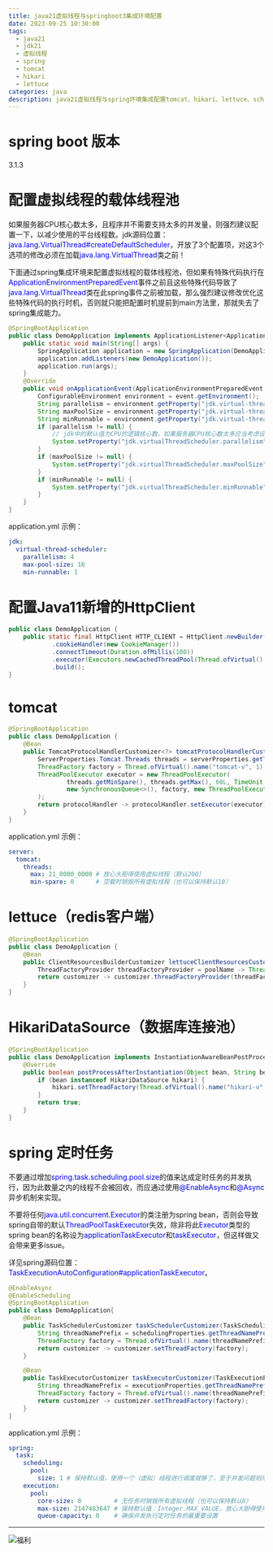 ```yaml
---
title: java21虚拟线程与springboot3集成环境配置
date: 2023-09-25 10:30:00
tags:
  - java21
  - jdk21
  - 虚拟线程
  - spring
  - tomcat
  - hikari
  - lettuce
categories: java
description: java21虚拟线程与spring环境集成配置tomcat、hikari、lettuce、scheduler
---
```


# spring boot 版本

3.1.3

# 配置虚拟线程的载体线程池

如果服务器CPU核心数太多，且程序并不需要支持太多的并发量，则强烈建议配置一下，以减少使用的平台线程数。jdk源码位置：<font color="blue">java.lang.VirtualThread#createDefaultScheduler</font>，开放了3个配置项，对这3个选项的修改必须在加载<font color="blue">java.lang.VirtualThread</font>类之前！

下面通过spring集成环境来配置虚拟线程的载体线程池，但如果有特殊代码执行在<font color="blue">ApplicationEnvironmentPreparedEvent</font>事件之前且这些特殊代码导致了<font color="blue">java.lang.VirtualThread</font>类在此spring事件之前被加载，那么强烈建议修改优化这些特殊代码的执行时机，否则就只能把配置时机提前到main方法里，那就失去了spring集成能力。

```java
@SpringBootApplication
public class DemoApplication implements ApplicationListener<ApplicationEnvironmentPreparedEvent> {
    public static void main(String[] args) {
        SpringApplication application = new SpringApplication(DemoApplication.class);
        application.addListeners(new DemoApplication());
        application.run(args);
    }
    @Override
    public void onApplicationEvent(ApplicationEnvironmentPreparedEvent event) {
        ConfigurableEnvironment environment = event.getEnvironment();
        String parallelism = environment.getProperty("jdk.virtual-thread-scheduler.parallelism");
        String maxPoolSize = environment.getProperty("jdk.virtual-thread-scheduler.max-pool-size");
        String minRunnable = environment.getProperty("jdk.virtual-thread-scheduler.min-runnable");
        if (parallelism != null) {
            // jdk中的默认值为CPU的逻辑核心数，如果服务器CPU核心数太多应当考虑设置下！
            System.setProperty("jdk.virtualThreadScheduler.parallelism", parallelism);
        }
        if (maxPoolSize != null) {
            System.setProperty("jdk.virtualThreadScheduler.maxPoolSize", maxPoolSize);
        }
        if (minRunnable != null) {
            System.setProperty("jdk.virtualThreadScheduler.minRunnable", minRunnable);
        }
    }
}
```
application.yml 示例：
```yaml
jdk:
  virtual-thread-scheduler:
    parallelism: 4
    max-pool-size: 16
    min-runnable: 1
```

# 配置Java11新增的HttpClient

```java
public class DemoApplication {
    public static final HttpClient HTTP_CLIENT = HttpClient.newBuilder()
            .cookieHandler(new CookieManager())
            .connectTimeout(Duration.ofMillis(100))
            .executor(Executors.newCachedThreadPool(Thread.ofVirtual().name("HttpClient-v", 1).factory()))
            .build();
}
```

# tomcat

```java
@SpringBootApplication
public class DemoApplication {
    @Bean
    public TomcatProtocolHandlerCustomizer<?> tomcatProtocolHandlerCustomizer(ServerProperties serverProperties) {
        ServerProperties.Tomcat.Threads threads = serverProperties.getTomcat().getThreads();
        ThreadFactory factory = Thread.ofVirtual().name("tomcat-v", 1).factory();
        ThreadPoolExecutor executor = new ThreadPoolExecutor(
                threads.getMinSpare(), threads.getMax(), 60L, TimeUnit.SECONDS,
                new SynchronousQueue<>(), factory, new ThreadPoolExecutor.AbortPolicy()
        );
        return protocolHandler -> protocolHandler.setExecutor(executor);
    }
}
```

application.yml 示例：

```yaml
server:
  tomcat:
    threads:
      max: 21_0000_0000 # 放心大胆得使用虚拟线程（默认200）
      min-spare: 0      # 空载时销毁所有虚拟线程（也可以保持默认10）
```

# lettuce（redis客户端）

```java
@SpringBootApplication
public class DemoApplication {
    @Bean
    public ClientResourcesBuilderCustomizer lettuceClientResourcesCustomizer() {
        ThreadFactoryProvider threadFactoryProvider = poolName -> Thread.ofVirtual().name(poolName + "-v", 1).factory();
        return customizer -> customizer.threadFactoryProvider(threadFactoryProvider);
    }
}
```

# HikariDataSource（数据库连接池）

```java
@SpringBootApplication
public class DemoApplication implements InstantiationAwareBeanPostProcessor{
    @Override
    public boolean postProcessAfterInstantiation(Object bean, String beanName) throws BeansException {
        if (bean instanceof HikariDataSource hikari) {
            hikari.setThreadFactory(Thread.ofVirtual().name("hikari-v", 1).factory());
        }
        return true;
    }
}
```

# spring 定时任务

不要通过增加<font color="blue">spring.task.scheduling.pool.size</font>的值来达成定时任务的并发执行，因为此数量之内的线程不会被回收，而应通过使用<font color="blue">@EnableAsync</font>和<font color="blue">@Async</font>异步机制来实现。

不要将任何<font color="blue">java.util.concurrent.Executor</font>的类注册为spring bean，否则会导致spring自带的默认<font color="blue">ThreadPoolTaskExecutor</font>失效，除非将此<font color="blue">Executor</font>类型的spring bean的名称设为<font color="blue">applicationTaskExecutor</font>和<font color="blue">taskExecutor</font>，但这样做又会带来更多issue。

详见spring源码位置：<font color="blue">TaskExecutionAutoConfiguration#applicationTaskExecutor</font>。

```java
@EnableAsync
@EnableScheduling
@SpringBootApplication
public class DemoApplication{
    @Bean
    public TaskSchedulerCustomizer taskSchedulerCustomizer(TaskSchedulingProperties schedulingProperties) {
        String threadNamePrefix = schedulingProperties.getThreadNamePrefix() + "v";
        ThreadFactory factory = Thread.ofVirtual().name(threadNamePrefix, 1).factory();
        return customizer -> customizer.setThreadFactory(factory);
    }

    @Bean
    public TaskExecutorCustomizer taskExecutorCustomizer(TaskExecutionProperties executionProperties) {
        String threadNamePrefix = executionProperties.getThreadNamePrefix() + "v";
        ThreadFactory factory = Thread.ofVirtual().name(threadNamePrefix, 1).factory();
        return customizer -> customizer.setThreadFactory(factory);
    }
}
```

application.yml 示例：

```yaml
spring:
  task:
    scheduling:
      pool:
        size: 1 # 保持默认值，使用一个（虚拟）线程进行调度就够了，至于并发问题则用异步机制来解决
    execution:
      pool:
        core-size: 0         # 无任务时销毁所有虚拟线程（也可以保持默认8）
        max-size: 2147483647 # 保持默认值：Integer.MAX_VALUE，放心大胆得使用虚拟线程
        queue-capacity: 0    # 确保并发执行定时任务的最重要设置
```


------
![福利](/images/骚图/三国杀/孙鲁班.jpg)

